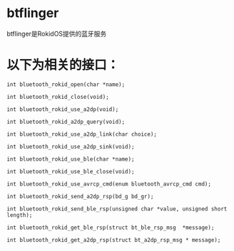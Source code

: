 # btflinger

btflinger是RokidOS提供的蓝牙服务

# 以下为相关的接口：

`int bluetooth_rokid_open(char *name);`

`int bluetooth_rokid_close(void);`

`int bluetooth_rokid_use_a2dp(void);`

`int bluetooth_rokid_a2dp_query(void);`

`int bluetooth_rokid_use_a2dp_link(char choice);`

`int bluetooth_rokid_use_a2dp_sink(void);`

`int bluetooth_rokid_use_ble(char *name);`

`int bluetooth_rokid_use_ble_close(void);`

`int bluetooth_rokid_use_avrcp_cmd(enum bluetooth_avrcp_cmd cmd);`

`int bluetooth_rokid_send_a2dp_rsp(bd_g bd_gr);`

`int bluetooth_rokid_send_ble_rsp(unsigned char *value, unsigned short length);`

`int bluetooth_rokid_get_ble_rsp(struct bt_ble_rsp_msg  *message);`

`int bluetooth_rokid_get_a2dp_rsp(struct bt_a2dp_rsp_msg * message);`



